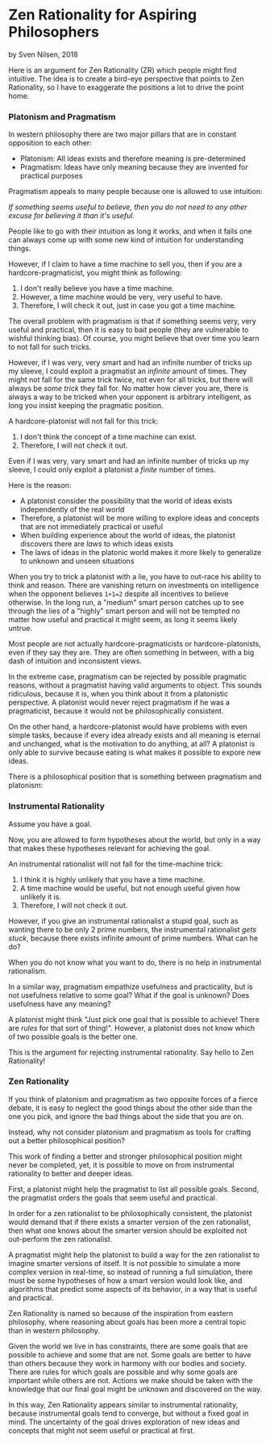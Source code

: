 # Zen Rationality for Aspiring Philosophers
by Sven Nilsen, 2018

Here is an argument for Zen Rationality (ZR) which people might find intuitive.
The idea is to create a bird-eye perspective that points to Zen Rationality,
so I have to exaggerate the positions a lot to drive the point home.

### Platonism and Pragmatism

In western philosophy there are two major pillars that are in constant opposition to each other:

- Platonism: All ideas exists and therefore meaning is pre-determined
- Pragmatism: Ideas have only meaning because they are invented for practical purposes

Pragmatism appeals to many people because one is allowed to use intuition:

*If something seems useful to believe, then you do not need to any other excuse for believing it than it's useful.*

People like to go with their intuition as long it works, and when it fails one can always come up with some new kind of intuition for understanding things.

However, if I claim to have a time machine to sell you, then if you are a hardcore-pragmaticist,
you might think as following:

1. I don't really believe you have a time machine.
2. However, a time machine would be very, very useful to have.
3. Therefore, I will check it out, just in case you got a time machine.

The overall problem with pragmatism is that if something seems very, very useful and practical,
then it is easy to bait people (they are vulnerable to wishful thinking bias).
Of course, you might believe that over time you learn to not fall for such tricks.

However, if I was very, very smart and had an infinite number of tricks up my sleeve,
I could exploit a pragmatist an *infinite* amount of times.
They might not fall for the same trick twice, not even for all tricks, but there will always be *some trick* they fall for.
No matter how clever you are, there is always a way to be tricked when your opponent is arbitrary intelligent,
as long you insist keeping the pragmatic position.

A hardcore-platonist will not fall for this trick:

1. I don't think the concept of a time machine can exist.
2. Therefore, I will not check it out.

Even if I was very, vary smart and had an infinite number of tricks up my sleeve,
I could only exploit a platonist a *finite* number of times.

Here is the reason:

- A platonist consider the possibility that the world of ideas exists independently of the real world
- Therefore, a platonist will be more willing to explore ideas and concepts that are not immediately practical or useful
- When building experience about the world of ideas, the platonist discovers there are *laws* to which ideas exists
- The laws of ideas in the platonic world makes it more likely to generalize to unknown and unseen situations

When you try to trick a platonist with a lie, you have to out-race his ability to think and reason.
There are vanishing return on investments on intelligence when the opponent believes `1+1=2`
despite all incentives to believe otherwise.
In the long run, a "medium" smart person catches up to see through the lies of a "highly" smart person
and will not be tempted no matter how useful and practical it might seem, as long it seems likely untrue.

Most people are not actually hardcore-pragmaticists or hardcore-platonists, even if they say they are.
They are often something in between, with a big dash of intuition and inconsistent views.

In the extreme case, pragmatism can be rejected by possible pragmatic reasons,
without a pragmatist having valid arguments to object.
This sounds ridiculous, because it is, when you think about it from a platonistic perspective.
A platonist would never reject pragmatism if he was a pragmaticist,
because it would not be philosophically consistent.

On the other hand, a hardcore-platonist would have problems with even simple tasks,
because if every idea already exists and all meaning is eternal and unchanged,
what is the motivation to do anything, at all?
A platonist is only able to survive because eating is what makes it possible to expore new ideas.

There is a philosophical position that is something between pragmatism and platonism:

### Instrumental Rationality

Assume you have a goal.

Now, you are allowed to form hypotheses about the world,
but only in a way that makes these hypotheses relevant for achieving the goal.

An instrumental rationalist will not fall for the time-machine trick:

1. I think it is highly unlikely that you have a time machine.
2. A time machine would be useful, but not enough useful given how unlikely it is.
2. Therefore, I will not check it out.

However, if you give an instrumental rationalist a stupid goal,
such as wanting there to be only 2 prime numbers,
the instrumental rationalist *gets stuck*,
because there exists infinite amount of prime numbers.
What can he do?

When you do not know what you want to do, there is no help in instrumental rationalism.

In a similar way, pragmatism empathize usefulness and practicality,
but is not usefulness relative to some goal? What if the goal is unknown? Does usefulness have any meaning?

A platonist might think "Just pick one goal that is possible to achieve! There are *rules* for that sort of thing!".
However, a platonist does not know which of two possible goals is the better one.

This is the argument for rejecting instrumental rationality.
Say hello to Zen Rationality!

### Zen Rationality

If you think of platonism and pragmatism as two opposite forces of a fierce debate,
it is easy to neglect the good things about the other side than the one you pick,
and ignore the bad things about the side that you are on.

Instead, why not consider platonism and pragmatism as tools for crafting out a better philosophical position?

This work of finding a better and stronger philosophical position might never be completed,
yet, it is possible to move on from instrumental rationality to better and deeper ideas.

First, a platonist might help the pragmatist to list all possible goals.
Second, the pragmatist orders the goals that seem useful and practical.

In order for a zen rationalist to be philosophically consistent,
the platonist would demand that if there exists a smarter version of the zen rationalist,
then what one knows about the smarter version should be exploited not out-perform the zen rationalist.

A pragmatist might help the platonist to build a way for the zen rationalist to imagine smarter versions of itself.
It is not possible to simulate a more complex version in real-time,
so instead of running a full simulation, there must be some hypotheses of how a smart version would look like,
and algorithms that predict some aspects of its behavior, in a way that is useful and practical.

Zen Rationality is named so because of the inspiration from eastern philosophy,
where reasoning about goals has been more a central topic than in western philosophy.

Given the world we live in has constraints, there are some goals that are possible to achieve and some that are not.
Some goals are better to have than others because they work in harmony with our bodies and society.
There are rules for which goals are possible and why some goals are important while others are not.
Actions we make should be taken with the knowledge that our final goal might be unknown and discovered on the way.

In this way, Zen Rationality appears similar to instrumental rationality,
because instrumental goals tend to converge, but without a fixed goal in mind.
The uncertainty of the goal drives exploration of new ideas and concepts that might not seem useful or practical at first.
